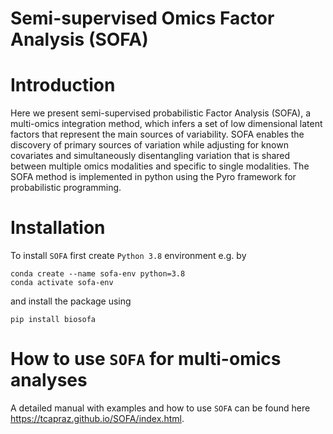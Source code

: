 # Semi-supervised Omics Factor Analysis (SOFA)

# Introduction

Here we present semi-supervised probabilistic Factor Analysis (SOFA), a multi-omics integration method, which infers a set of low dimensional latent factors that represent the main sources of variability. SOFA enables the discovery of primary sources of variation while adjusting for known covariates and simultaneously disentangling variation that is shared between multiple omics modalities and specific to single modalities. The SOFA method is implemented in python using the Pyro framework for probabilistic programming.


# Installation

To install `SOFA` first create `Python 3.8` environment e.g. by

```
conda create --name sofa-env python=3.8
conda activate sofa-env
```

and install the package using 

```
pip install biosofa
```



# How to use `SOFA` for multi-omics analyses

A detailed manual with examples and how to use `SOFA` can be found here https://tcapraz.github.io/SOFA/index.html.


